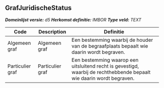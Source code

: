 ﻿## GrafJuridischeStatus

*__Domeinlijst versie:__ d5*
*__Herkomst definitie:__ IMBOR*
*__Type veld:__ TEXT*

|__Code__ |__Description__ |__Definitie__	|
|	---	|	---	|   ---	| 
| Algemeen graf | Algemeen graf | Een bestemming waarbij de houder van de begraafplaats bepaalt wie daarin wordt begraven. |
| Particulier graf | Particulier graf | Een bestemming waarop een uitsluitend recht is gevestigd, waarbij de rechthebbende bepaalt wie daarin wordt begraven. |
